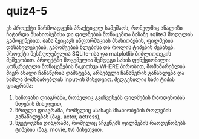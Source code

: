 # quiz4-5
ეს პროექტი წარმოადგენს პრაქტიკულ სამუშაოს, რომელშიც ანალიზი ჩატარდა მსახიობებისა და ფილმების მონაცემთა ბაზაზე sqlite3 მოდულის გამოყენებით. ბაზა შეიცავს ინფორმაციას მსახიობების, ფილმების დასახელებების, გამოშვების წლებისა და როლის ტიპების შესახებ. პროექტი შესრულებულია SQLite-ისა და matplotlib ბიბლიოთეკის მეშვეობით.
პროექტში მოცემულია  შემდეგი სახის ფუნქციონალი: კონკრეტული მონაცემების წაკითხვა WHERE პირობით, მომხმარებლის მიერ ახალი ჩანაწერის დამატება, არსებული ჩანაწერის განახლება და წაშლა მომხმარებლის input-ის მიხედვით.
შედგენილია სამი ტიპის დიაგრამა:
1)	ხაზოვანი დიაგრამა, რომელიც გვიჩვენებს ფილმების რაოდენობას წლების მიხედვით,
2)	წრიული დიაგრამა, რომელიც ასახავს მსახიობების როლების განაწილებას (მაგ. actor, actress),
3)	სვეტოვანი დიაგრამა, რომელიც აჩვენებს ფილმების რაოდენობებს ტიპების (მაგ. movie, tv) მიხედვით.
